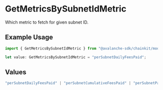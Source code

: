 # GetMetricsBySubnetIdMetric

Which metric to fetch for given subnet ID.

## Example Usage

```typescript
import { GetMetricsBySubnetIdMetric } from "@avalanche-sdk/chainkit/models/operations";

let value: GetMetricsBySubnetIdMetric = "perSubnetDailyFeesPaid";
```

## Values

```typescript
"perSubnetDailyFeesPaid" | "perSubnetCumulativeFeesPaid" | "perSubnetPayingValidators"
```